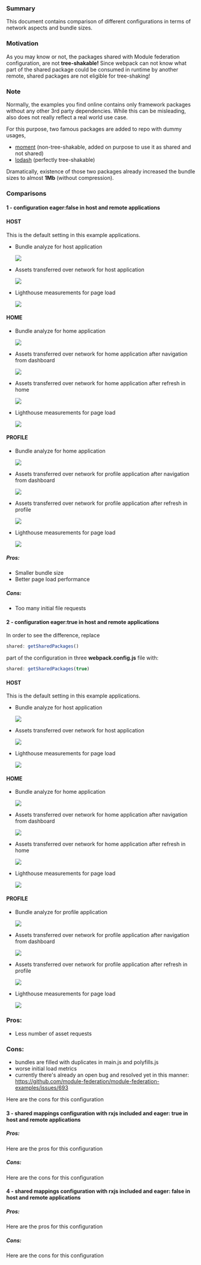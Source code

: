 ### Summary

This document contains comparison of different configurations in terms of network aspects and bundle sizes.

### Motivation

As you may know or not, the packages shared with Module federation configuration, are not **tree-shakable!** Since webpack can not know what part of the shared package could be consumed in runtime by another remote, shared packages are not eligible for tree-shaking!

### Note

Normally, the examples you find online contains only framework packages without any other 3rd party dependencies. While this can be misleading, also does not really reflect a real world use case.

For this purpose, two famous packages are added to repo with dummy usages,

- [moment](https://github.com/moment/moment) (non-tree-shakable, added on purpose to use it as shared and not shared)
- [lodash](https://github.com/lodash/lodash) (perfectly tree-shakable)

Dramatically, existence of those two packages already increased the bundle sizes to almost **1Mb** (without compression).

### Comparisons

#### 1 - configuration eager:false in host and remote applications

#### HOST

This is the default setting in this example applications.

- Bundle analyze for host application

  ![](./docs/screenshots/non_eager_host_bundle.png)

- Assets transferred over network for host application

  ![](./docs/screenshots/non_eager_host_network.png)

- Lighthouse measurements for page load

  ![](./docs/screenshots/non_eager_host_lighthouse.png)

#### HOME

- Bundle analyze for home application

  ![](./docs/screenshots/non_eager_home_bundle.png)

- Assets transferred over network for home application after navigation from dashboard

  ![](./docs/screenshots/non_eager_home_network.png)

- Assets transferred over network for home application after refresh in home

  ![](./docs/screenshots/non_eager_home_network_after_refresh.png)

- Lighthouse measurements for page load

  ![](./docs/screenshots/non_eager_home_lighthouse.png)

#### PROFILE

- Bundle analyze for home application

  ![](./docs/screenshots/non_eager_profile_bundle.png)

- Assets transferred over network for profile application after navigation from dashboard

  ![](./docs/screenshots/non_eager_profile_network.png)

- Assets transferred over network for profile application after refresh in profile

  ![](./docs/screenshots/non_eager_profile_network_after_refresh.png)

- Lighthouse measurements for page load

  ![](./docs/screenshots/non_eager_profile_lighthouse.png)

##### Pros:

- Smaller bundle size
- Better page load performance

##### Cons:

- Too many initial file requests

#### 2 - configuration eager:true in host and remote applications

In order to see the difference, replace

```javascript
shared: getSharedPackages()
```

part of the configuration in three **webpack.config.js** file with:

```javascript
shared: getSharedPackages(true)
```

#### HOST

This is the default setting in this example applications.

- Bundle analyze for host application

  ![](./docs/screenshots/eager_host_bundle.png)

- Assets transferred over network for host application

  ![](./docs/screenshots/eager_host_network.png)

- Lighthouse measurements for page load

  ![](./docs/screenshots/eager_host_lighthouse.png)

#### HOME

- Bundle analyze for home application

  ![](./docs/screenshots/eager_home_bundle.png)

- Assets transferred over network for home application after navigation from dashboard

  ![](./docs/screenshots/eager_home_network.png)

- Assets transferred over network for home application after refresh in home

  ![](./docs/screenshots/eager_home_network_after_refresh.png)

- Lighthouse measurements for page load

  ![](./docs/screenshots/eager_home_lighthouse.png)

#### PROFILE

- Bundle analyze for profile application

  ![](./docs/screenshots/eager_profile_bundle.png)

- Assets transferred over network for profile application after navigation from dashboard

  ![](./docs/screenshots/eager_profile_network.png)

- Assets transferred over network for profile application after refresh in profile

  ![](./docs/screenshots/eager_profile_network_after_refresh.png)

- Lighthouse measurements for page load

  ![](./docs/screenshots/eager_profile_lighthouse.png)

### Pros:

- Less number of asset requests

### Cons:

- bundles are filled with duplicates in main.js and polyfills.js
- worse initial load metrics
- currently there's already an open bug and resolved yet in this manner: https://github.com/module-federation/module-federation-examples/issues/693

Here are the cons for this configuration

#### 3 - shared mappings configuration with rxjs included and eager: true in host and remote applications

##### Pros:

Here are the pros for this configuration

##### Cons:

Here are the cons for this configuration

#### 4 - shared mappings configuration with rxjs included and eager: false in host and remote applications

##### Pros:

Here are the pros for this configuration

##### Cons:

Here are the cons for this configuration
